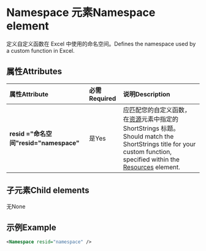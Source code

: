 # <a name="namespace-element"></a><span data-ttu-id="1e05d-101">Namespace 元素</span><span class="sxs-lookup"><span data-stu-id="1e05d-101">Namespace element</span></span>

<span data-ttu-id="1e05d-102">定义自定义函数在 Excel 中使用的命名空间。</span><span class="sxs-lookup"><span data-stu-id="1e05d-102">Defines the namespace used by a custom function in Excel.</span></span>

## <a name="attributes"></a><span data-ttu-id="1e05d-103">属性</span><span class="sxs-lookup"><span data-stu-id="1e05d-103">Attributes</span></span>

|  <span data-ttu-id="1e05d-104">属性</span><span class="sxs-lookup"><span data-stu-id="1e05d-104">Attribute</span></span>  |  <span data-ttu-id="1e05d-105">必需</span><span class="sxs-lookup"><span data-stu-id="1e05d-105">Required</span></span>  |  <span data-ttu-id="1e05d-106">说明</span><span class="sxs-lookup"><span data-stu-id="1e05d-106">Description</span></span>  |
|:-----|:-----|:-----|
|  <span data-ttu-id="1e05d-107">**resid ="命名空间"**</span><span class="sxs-lookup"><span data-stu-id="1e05d-107">**resid="namespace"**</span></span>  |  <span data-ttu-id="1e05d-108">是</span><span class="sxs-lookup"><span data-stu-id="1e05d-108">Yes</span></span>  | <span data-ttu-id="1e05d-109">应匹配您的自定义函数，在[资源](resources.md)元素中指定的 ShortStrings 标题。</span><span class="sxs-lookup"><span data-stu-id="1e05d-109">Should match the ShortStrings title for your custom function, specified within the [Resources](resources.md) element.</span></span> |

## <a name="child-elements"></a><span data-ttu-id="1e05d-110">子元素</span><span class="sxs-lookup"><span data-stu-id="1e05d-110">Child elements</span></span>

<span data-ttu-id="1e05d-111">无</span><span class="sxs-lookup"><span data-stu-id="1e05d-111">None</span></span>

## <a name="example"></a><span data-ttu-id="1e05d-112">示例</span><span class="sxs-lookup"><span data-stu-id="1e05d-112">Example</span></span>

```xml
<Namespace resid="namespace" />
```
